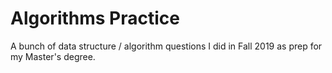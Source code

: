 # Algorithms Practice

A bunch of data structure / algorithm questions I did in Fall 2019 as prep for my Master's degree.
